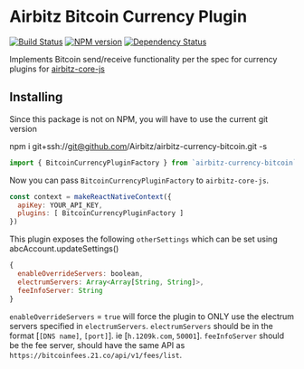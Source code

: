 # Airbitz Bitcoin Currency Plugin
[![Build Status][travis-image]][travis-url] [![NPM version][npm-image]][npm-url] [![Dependency Status][daviddm-image]][daviddm-url]

Implements Bitcoin send/receive functionality per the spec for currency plugins for [airbitz-core-js](https://github.com/Airbitz/airbitz-core-js)

## Installing

Since this package is not on NPM, you will have to use the current git version

npm i git+ssh://git@github.com/Airbitz/airbitz-currency-bitcoin.git -s

```js
import { BitcoinCurrencyPluginFactory } from `airbitz-currency-bitcoin`
```

Now you can pass `BitcoinCurrencyPluginFactory` to `airbitz-core-js`.

```js
const context = makeReactNativeContext({
  apiKey: YOUR_API_KEY,
  plugins: [ BitcoinCurrencyPluginFactory ]
})
```

This plugin exposes the following `otherSettings` which can be set using abcAccount.updateSettings()

```js
{
  enableOverrideServers: boolean,
  electrumServers: Array<Array[String, String]>,
  feeInfoServer: String
}
```

`enableOverrideServers` = `true` will force the plugin to ONLY use the electrum servers specified in `electrumServers`.
`electrumServers` should be in the format [`[DNS name]`, `[port]`]. ie [`h.1209k.com`, `50001`].
`feeInfoServer` should be the fee server, should have the same API as `https://bitcoinfees.21.co/api/v1/fees/list`.

[npm-image]: https://badge.fury.io/js/airbitz-currency-bitcoin.svg
[npm-url]: https://npmjs.org/package/airbitz-currency-bitcoin
[travis-image]: https://travis-ci.org/Airbitz/airbitz-currency-bitcoin.svg?branch=master
[travis-url]: https://travis-ci.org/Airbitz/airbitz-currency-bitcoin
[daviddm-image]: https://david-dm.org/Airbitz/airbitz-currency-bitcoin.svg?theme=shields.io
[daviddm-url]: https://david-dm.org/Airbitz/airbitz-currency-bitcoin